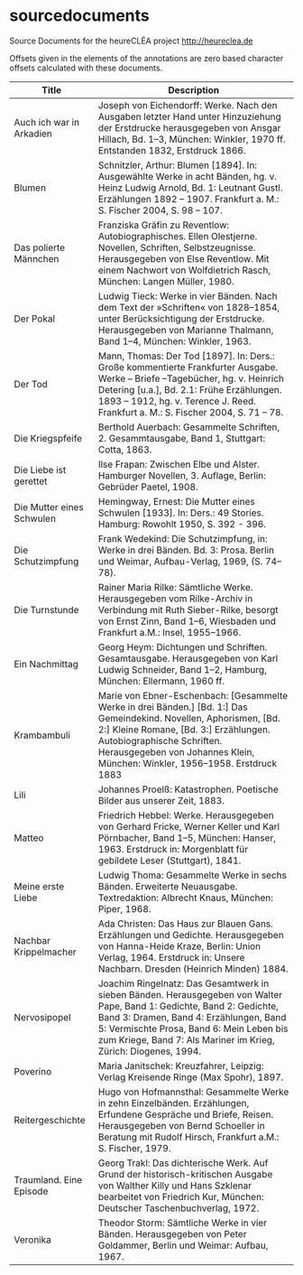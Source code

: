 # sourcedocuments
Source Documents for the heureCLÉA project http://heureclea.de

Offsets given in the <ptr> elements of the annotations are zero based character offsets calculated with these documents.

| Title                     | Description                                                                                                                                                                                                                                                                        |
| ------------------------- | ---------------------------------------------------------------------------------------------------------------------------------------------------------------------------------------------------------------------------------------------------------------------------------- |	
| Auch ich war in Arkadien  | Joseph von Eichendorff: Werke. Nach den Ausgaben letzter Hand unter Hinzuziehung der Erstdrucke herausgegeben von Ansgar Hillach, Bd. 1–3, München: Winkler, 1970 ff. Entstanden 1832, Erstdruck 1866.                                                                             |
| Blumen                    | Schnitzler, Arthur: Blumen [1894]. In: Ausgewählte Werke in acht Bänden, hg. v. Heinz Ludwig Arnold, Bd. 1: Leutnant Gustl. Erzählungen 1892 – 1907. Frankfurt a. M.: S. Fischer 2004, S. 98 – 107.                                                                                |
| Das polierte Männchen     | Franziska Gräfin zu Reventlow: Autobiographisches. Ellen Olestjerne. Novellen, Schriften, Selbstzeugnisse. Herausgegeben von Else Reventlow. Mit einem Nachwort von Wolfdietrich Rasch, München: Langen Müller, 1980.                                                              |
| Der Pokal                 | Ludwig Tieck: Werke in vier Bänden. Nach dem Text der »Schriften« von 1828–1854, unter Berücksichtigung der Erstdrucke. Herausgegeben von Marianne Thalmann, Band 1–4, München: Winkler, 1963.                                                                                     |
| Der Tod                   | Mann, Thomas: Der Tod [1897]. In: Ders.: Große kommentierte Frankfurter Ausgabe. Werke – Briefe –Tagebücher, hg. v. Heinrich Detering [u.a.], Bd. 2.1: Frühe Erzählungen. 1893 – 1912, hg. v. Terence J. Reed. Frankfurt a. M.: S. Fischer 2004, S. 71 – 78.                       |
| Die Kriegspfeife          | Berthold Auerbach: Gesammelte Schriften, 2. Gesammtausgabe, Band 1, Stuttgart: Cotta, 1863.                                                                                                                                                                                        |
| Die Liebe ist gerettet    | Ilse Frapan: Zwischen Elbe und Alster. Hamburger Novellen, 3. Auflage, Berlin: Gebrüder Paetel, 1908.                                                                                                                                                                              |
| Die Mutter eines Schwulen | Hemingway, Ernest: Die Mutter eines Schwulen [1933]. In: Ders.: 49 Stories. Hamburg: Rowohlt 1950, S. 392 - 396.                                                                                                                                                                   |
| Die Schutzimpfung         | Frank Wedekind: Die Schutzimpfung, in: Werke in drei Bänden. Bd. 3: Prosa. Berlin und Weimar, Aufbau-Verlag, 1969, (S. 74–78).                                                                                                                                                     |
| Die Turnstunde            | Rainer Maria Rilke: Sämtliche Werke. Herausgegeben vom Rilke-Archiv in Verbindung mit Ruth Sieber-Rilke, besorgt von Ernst Zinn, Band 1–6, Wiesbaden und Frankfurt a.M.: Insel, 1955–1966.                                                                                     |
| Ein Nachmittag            | Georg Heym: Dichtungen und Schriften. Gesamtausgabe. Herausgegeben von Karl Ludwig Schneider, Band 1–2, Hamburg, München: Ellermann, 1960 ff.                                                                                                                                      |
| Krambambuli               | Marie von Ebner-Eschenbach: [Gesammelte Werke in drei Bänden.] [Bd. 1:] Das Gemeindekind. Novellen, Aphorismen, [Bd. 2:] Kleine Romane, [Bd. 3:] Erzählungen. Autobiographische Schriften. Herausgegeben von Johannes Klein, München: Winkler, 1956–1958.  Erstdruck 1883          |
| Lili                      | Johannes Proelß: Katastrophen. Poetische Bilder aus unserer Zeit, 1883.                                                                                                                                                                                                            |
| Matteo                    | Friedrich Hebbel: Werke. Herausgegeben von Gerhard Fricke, Werner Keller und Karl Pörnbacher, Band 1–5, München: Hanser, 1963. Erstdruck in: Morgenblatt für gebildete Leser (Stuttgart), 1841.                                                                                    |
| Meine erste Liebe         | Ludwig Thoma: Gesammelte Werke in sechs Bänden. Erweiterte Neuausgabe. Textredaktion: Albrecht Knaus, München: Piper, 1968.                                                                                                                                                        |
| Nachbar Krippelmacher     | Ada Christen: Das Haus zur Blauen Gans. Erzählungen und Gedichte. Herausgegeben von Hanna-Heide Kraze, Berlin: Union Verlag, 1964. Erstdruck in: Unsere Nachbarn. Dresden (Heinrich Minden) 1884.                                                                                  |
| Nervosipopel              | Joachim Ringelnatz: Das Gesamtwerk in sieben Bänden. Herausgegeben von Walter Pape, Band 1: Gedichte, Band 2: Gedichte, Band 3: Dramen, Band 4: Erzählungen, Band 5: Vermischte Prosa, Band 6: Mein Leben bis zum Kriege, Band 7: Als Mariner im Krieg, Zürich: Diogenes, 1994.    |
| Poverino                  | Maria Janitschek: Kreuzfahrer, Leipzig: Verlag Kreisende Ringe (Max Spohr), 1897.                                                                                                                                                                                                  |
| Reitergeschichte          | Hugo von Hofmannsthal: Gesammelte Werke in zehn Einzelbänden. Erzählungen, Erfundene Gespräche und Briefe, Reisen. Herausgegeben von Bernd Schoeller in Beratung mit Rudolf Hirsch, Frankfurt a.M.: S. Fischer, 1979.                                                              |
| Traumland. Eine Episode   | Georg Trakl: Das dichterische Werk. Auf Grund der historisch-kritischen Ausgabe von Walther Killy und Hans Szklenar bearbeitet von Friedrich Kur, München: Deutscher Taschenbuchverlag, 1972.                                                                                      |
| Veronika                  | Theodor Storm: Sämtliche Werke in vier Bänden. Herausgegeben von Peter Goldammer, Berlin und Weimar: Aufbau, 1967. 
